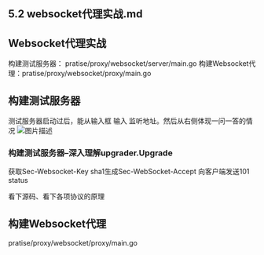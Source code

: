 ## 5.2 websocket代理实战.md

## Websocket代理实战
   构建测试服务器： pratise/proxy/websocket/server/main.go
   构建Websocket代理：pratise/proxy/websocket/proxy/main.go
   
## 构建测试服务器
测试服务器启动过后，能从输入框 输入 监听地址。然后从右侧体现一问一答的情况
![图片描述](http://img.mukewang.com/60cf27ef0001d8d006500389.png)

### 构建测试服务器–深入理解upgrader.Upgrade
   获取Sec-Websocket-Key
   sha1生成Sec-WebSocket-Accept
   向客户端发送101 status

看下源码、看下各项协议的原理


## 构建Websocket代理
pratise/proxy/websocket/proxy/main.go